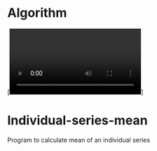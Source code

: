 # Algorithm
[![SC2 Video](https://github.com/arvindkumar0003/Individual-series-mean/blob/master/VID-20211128-WA0001.mp4)]
# Individual-series-mean
Program to calculate mean of an individual series
